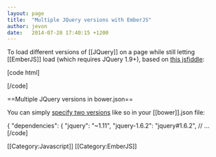 ```yaml
---
layout: page
title:  "Multiple JQuery versions with EmberJS"
author: jevon
date:   2014-07-28 17:40:15 +1200
---
```


To load different versions of [[JQuery]] on a page while still letting [[EmberJS]] load (which requires JQuery 1.9+), based on <a href="http://jsfiddle.net/gerry3/aLdy8/2/">this jsfiddle</a>:

[code html]
<!-- load modern JQuery -->
<script src="jquery-1.11.1.js"></script>

<!-- configure Ember to use it, and load Ember -->
<script>
    Ember = { imports: { jQuery: jQuery.noConflict(true) } };
</script>
<script src="http://builds.emberjs.com/handlebars-1.0.0.js"></script>
<script src="http://builds.emberjs.com/ember-latest.js"></script>
<script src="http://builds.emberjs.com/ember-data-latest.js"></script>

<!-- and then reload JQuery -->
<script src="jquery-1.6.2.js"></script>
[/code]

==Multiple JQuery versions in bower.json==

You can simply <a href="http://stackoverflow.com/a/18241613/39531">specify two versions</a> like so in your [[bower]].json file:

{
  "dependencies": {
    "jquery": "~1.11",
    "jquery-1.6.2": "jquery#1.6.2",
  // ...
[/code]

[[Category:Javascript]]
[[Category:EmberJS]]